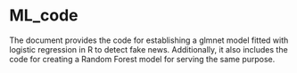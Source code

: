 # ML_code

The document provides the code for establishing a glmnet model fitted with logistic regression in R to detect fake news. Additionally, it also includes the code for creating a Random Forest model for serving the same purpose. 
